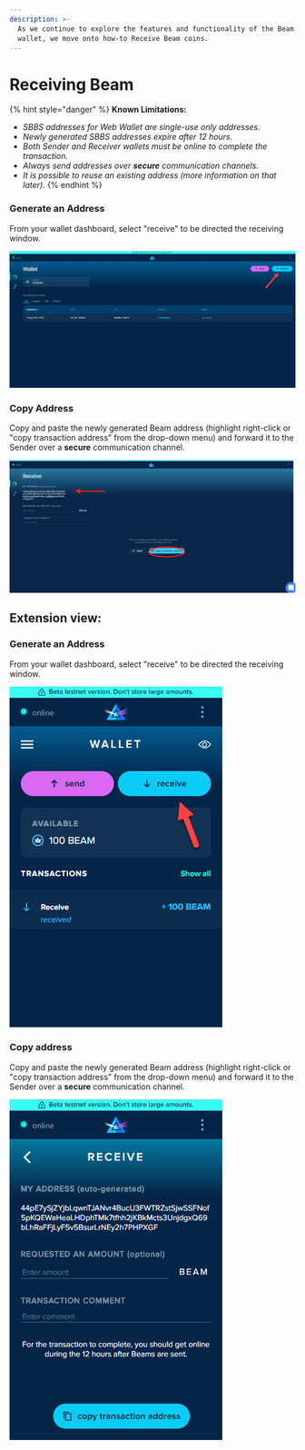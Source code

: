 ```yaml
---
description: >-
  As we continue to explore the features and functionality of the Beam web
  wallet, we move onto how-to Receive Beam coins.
---
```


# Receiving Beam

{% hint style="danger" %}
**Known Limitations:**

* _SBBS addresses for Web Wallet are single-use only addresses._
* _Newly generated SBBS addresses expire after 12 hours._
* _Both Sender and Receiver wallets must be online to complete the transaction._
* _Always send addresses over **secure** communication channels._
* _It is possible to reuse an existing address (more information on that later)._
{% endhint %}

### Generate an Address

From your wallet dashboard, select "receive" to be directed the receiving window.

![](.gitbook/assets/0117.png)

### Copy Address

Copy and paste the newly generated Beam address (highlight right-click or "copy transaction address" from the drop-down menu) and forward it to the Sender over a **secure** communication channel.

![](<.gitbook/assets/Screen Shot 2021-06-01 at 6.15.40 PM.png>)

## Extension view:

### Generate an Address

From your wallet dashboard, select "receive" to be directed the receiving window.

![](<.gitbook/assets/0118 (1).png>)

### Copy address

Copy and paste the newly generated Beam address (highlight right-click or "copy transaction address" from the drop-down menu) and forward it to the Sender over a **secure** communication channel.

![](.gitbook/assets/0216.png)
